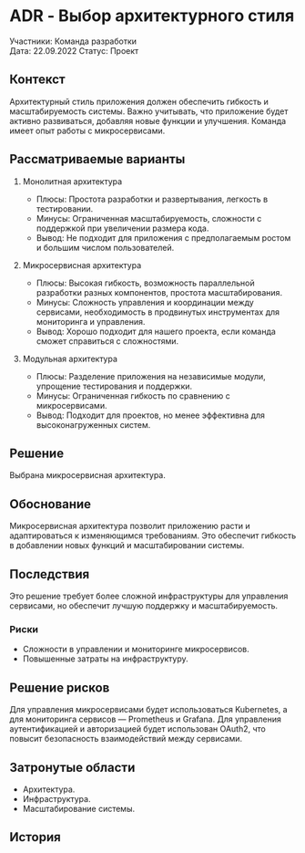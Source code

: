# ADR - Выбор архитектурного стиля

Участники: Команда разработки  
Дата: 22.09.2022
Статус: Проект  

## Контекст

Архитектурный стиль приложения должен обеспечить гибкость и масштабируемость системы. Важно учитывать, что приложение будет активно развиваться, добавляя новые функции и улучшения. Команда имеет опыт работы с микросервисами.

## Рассматриваемые варианты

1. Монолитная архитектура
   - Плюсы: Простота разработки и развертывания, легкость в тестировании.
   - Минусы: Ограниченная масштабируемость, сложности с поддержкой при увеличении размера кода.
   - Вывод: Не подходит для приложения с предполагаемым ростом и большим числом пользователей.

2. Микросервисная архитектура
   - Плюсы: Высокая гибкость, возможность параллельной разработки разных компонентов, простота масштабирования.
   - Минусы: Сложность управления и координации между сервисами, необходимость в продвинутых инструментах для мониторинга и управления.
   - Вывод: Хорошо подходит для нашего проекта, если команда сможет справиться с сложностями.

3. Модульная архитектура
   - Плюсы: Разделение приложения на независимые модули, упрощение тестирования и поддержки.
   - Минусы: Ограниченная гибкость по сравнению с микросервисами.
   - Вывод: Подходит для проектов, но менее эффективна для высоконагруженных систем.

## Решение

Выбрана микросервисная архитектура.

## Обоснование

Микросервисная архитектура позволит приложению расти и адаптироваться к изменяющимся требованиям. Это обеспечит гибкость в добавлении новых функций и масштабировании системы.

## Последствия

Это решение требует более сложной инфраструктуры для управления сервисами, но обеспечит лучшую поддержку и масштабируемость.

### Риски

- Сложности в управлении и мониторинге микросервисов.
- Повышенные затраты на инфраструктуру.

## Решение рисков

Для управления микросервисами будет использоваться Kubernetes, а для мониторинга сервисов — Prometheus и Grafana. Для управления аутентификацией и авторизацией будет использован OAuth2, что повысит безопасность взаимодействий между сервисами.

## Затронутые области

- Архитектура.
- Инфраструктура.
- Масштабирование системы.

## История

